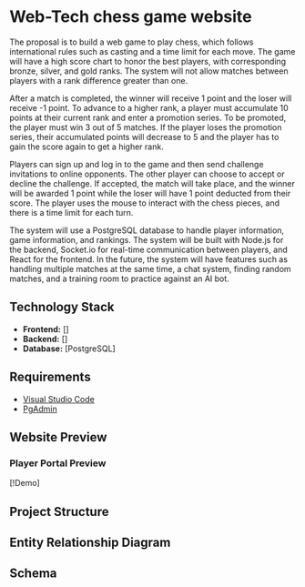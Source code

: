 # Web-Tech chess game website
The proposal is to build a web game to play chess, which follows international rules such as casting and a time limit for each move. The game will have a high score chart to honor the best players, with corresponding bronze, silver, and gold ranks. The system will not allow matches between players with a rank difference greater than one.

After a match is completed, the winner will receive 1 point and the loser will receive -1 point. To advance to a higher rank, a player must accumulate 10 points at their current rank and enter a promotion series. To be promoted, the player must win 3 out of 5 matches. If the player loses the promotion series, their accumulated points will decrease to 5 and the player has to gain the score again to get a higher rank.

Players can sign up and log in to the game and then send challenge invitations to online opponents. The other player can choose to accept or decline the challenge. If accepted, the match will take place, and the winner will be awarded 1 point while the loser will have 1 point deducted from their score. The player uses the mouse to interact with the chess pieces, and there is a time limit for each turn.

The system will use a PostgreSQL database to handle player information, game information, and rankings. The system will be built with Node.js for the backend, Socket.io for real-time communication between players, and React for the frontend. In the future, the system will have features such as handling multiple matches at the same time, a chat system, finding random matches, and a training room to practice against an AI bot. 
## Technology Stack
* **Frontend:** []
* **Backend:** []
* **Database:** [PostgreSQL]

## Requirements
* [Visual Studio Code](https://code.visualstudio.com/)
* [PgAdmin](https://www.pgadmin.org/download/)

## Website Preview
### Player Portal Preview
[!Demo]

## Project Structure

## Entity Relationship Diagram

## Schema
